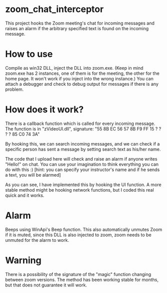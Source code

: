 # zoom_chat_interceptor
This project hooks the Zoom meeting's chat for incoming messages and raises an alarm if the arbitrary specified text is found on the incoming message.

# How to use
Compile as win32 DLL, inject the DLL into zoom.exe. (Keep in mind zoom.exe has 2 instances, one of them is for the meeting, the other for the home page. It won't work if you inject into the wrong instance.) You can attach a debugger and check to debug output for messages if there is any problem. 


# How does it work?
There is a callback function which is called for every incoming message. The function is in "zVideoUI.dll", signature: "55 8B EC 56 57 8B F9 FF 15 ? ? ? ? 85 C0 74 3A"

By hooking this, we can search incoming messages, and we can check if a specific person has sent a message by setting search text as his/her name.

The code that I upload here will check and raise an alarm if anyone writes "Hello!" on chat. You can use your imagination to think everything you can do with this :) [hint: you can specify your instructor's name and if he sends a text, you will be alarmed]

As you can see, I have implemented this by hooking the UI function. A more stable method might be hooking network functions, but I coded this real quick and it works.

# Alarm
Beeps using WinApi's Beep function. This also automatically unmutes Zoom if it is muted, since this DLL is also injected to zoom, zoom needs to be unmuted for the alarm to work.

# Warning
There is a possibility of the signature of the "magic" function changing between zoom versions. The method has been working stable for months, but that does not guarantee it will work.
